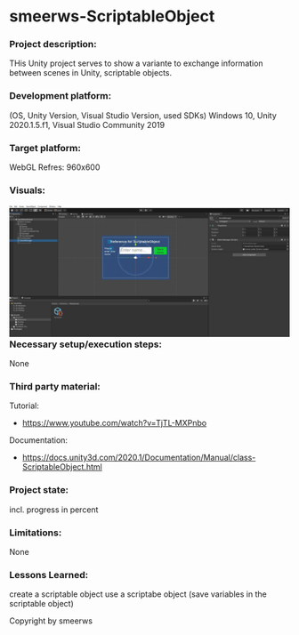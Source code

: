 # smeerws-ScriptableObject

### Project description: 
THis Unity project serves to show a variante to exchange information between scenes in Unity, scriptable objects. 


### Development platform: 
(OS, Unity Version, Visual Studio Version, used SDKs)
Windows 10, Unity 2020.1.5.f1, Visual Studio Community 2019

### Target platform: 
WebGL Refres: 960x600 

### Visuals: 
<div style="float:left;">
<img src="./Screenshots/scriptableObject.JPG" width="650">
</div>

### Necessary setup/execution steps: 
None

### Third party material: 
Tutorial:
* https://www.youtube.com/watch?v=TjTL-MXPnbo

Documentation:
* https://docs.unity3d.com/2020.1/Documentation/Manual/class-ScriptableObject.html

### Project state: 
incl. progress in percent

### Limitations: 
None

### Lessons Learned: 
create a scriptable object
use a scriptabe object (save variables in the scriptable object)

Copyright by smeerws
